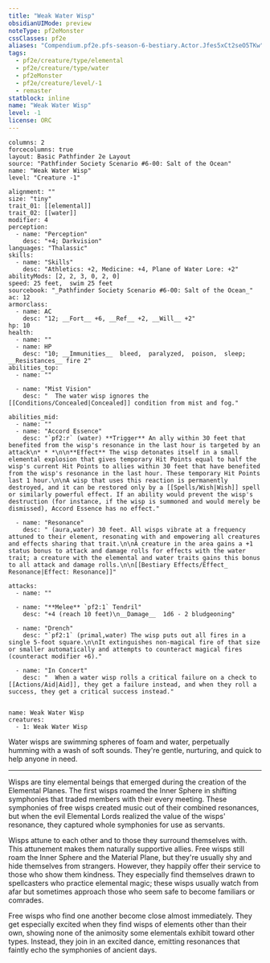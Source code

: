 ```yaml
---
title: "Weak Water Wisp"
obsidianUIMode: preview
noteType: pf2eMonster
cssClasses: pf2e
aliases: "Compendium.pf2e.pfs-season-6-bestiary.Actor.Jfes5xCt2seO5TKw" 
tags:
  - pf2e/creature/type/elemental
  - pf2e/creature/type/water
  - pf2eMonster
  - pf2e/creature/level/-1
  - remaster
statblock: inline
name: "Weak Water Wisp"
level: -1
license: ORC
---
```


```statblock
columns: 2
forcecolumns: true
layout: Basic Pathfinder 2e Layout
source: "Pathfinder Society Scenario #6-00: Salt of the Ocean"
name: "Weak Water Wisp"
level: "Creature -1"

alignment: ""
size: "tiny"
trait_01: [[elemental]]
trait_02: [[water]]
modifier: 4
perception:
  - name: "Perception"
    desc: "+4; Darkvision"
languages: "Thalassic"
skills:
  - name: "Skills"
    desc: "Athletics: +2, Medicine: +4, Plane of Water Lore: +2"
abilityMods: [2, 2, 3, 0, 2, 0]
speed: 25 feet,  swim 25 feet
sourcebook: "_Pathfinder Society Scenario #6-00: Salt of the Ocean_"
ac: 12
armorclass:
  - name: AC
    desc: "12; __Fort__ +6, __Ref__ +2, __Will__ +2"
hp: 10
health:
  - name: ""
  - name: HP
    desc: "10; __Immunities__  bleed,  paralyzed,  poison,  sleep; __Resistances__ fire 2"
abilities_top:
  - name: ""

  - name: "Mist Vision"
    desc: "  The water wisp ignores the [[Conditions/Concealed|Concealed]] condition from mist and fog."

abilities_mid:
  - name: ""
  - name: "Accord Essence"
    desc: "`pf2:r` (water) **Trigger** An ally within 30 feet that benefited from the wisp's resonance in the last hour is targeted by an attack\n* * *\n\n**Effect** The wisp detonates itself in a small elemental explosion that gives temporary Hit Points equal to half the wisp's current Hit Points to allies within 30 feet that have benefited from the wisp's resonance in the last hour. These temporary Hit Points last 1 hour.\n\nA wisp that uses this reaction is permanently destroyed, and it can be restored only by a [[Spells/Wish|Wish]] spell or similarly powerful effect. If an ability would prevent the wisp's destruction (for instance, if the wisp is summoned and would merely be dismissed), Accord Essence has no effect."

  - name: "Resonance"
    desc: " (aura,water) 30 feet. All wisps vibrate at a frequency attuned to their element, resonating with and empowering all creatures and effects sharing that trait.\n\nA creature in the area gains a +1 status bonus to attack and damage rolls for effects with the water trait; a creature with the elemental and water traits gains this bonus to all attack and damage rolls.\n\n[[Bestiary Effects/Effect_ Resonance|Effect: Resonance]]"

attacks:
  - name: ""

  - name: "**Melee** `pf2:1` Tendril"
    desc: "+4 (reach 10 feet)\n__Damage__  1d6 - 2 bludgeoning"

  - name: "Drench"
    desc: "`pf2:1` (primal,water) The wisp puts out all fires in a single 5-foot square.\n\nIt extinguishes non-magical fire of that size or smaller automatically and attempts to counteract magical fires (counteract modifier +6)."

  - name: "In Concert"
    desc: "  When a water wisp rolls a critical failure on a check to [[Actions/Aid|Aid]], they get a failure instead, and when they roll a success, they get a critical success instead."
 
```

```encounter-table
name: Weak Water Wisp
creatures:
  - 1: Weak Water Wisp
```



Water wisps are swimming spheres of foam and water, perpetually humming with a wash of soft sounds. They're gentle, nurturing, and quick to help anyone in need.

* * *

Wisps are tiny elemental beings that emerged during the creation of the Elemental Planes. The first wisps roamed the Inner Sphere in shifting symphonies that traded members with their every meeting. These symphonies of free wisps created music out of their combined resonances, but when the evil Elemental Lords realized the value of the wisps' resonance, they captured whole symphonies for use as servants.

Wisps attune to each other and to those they surround themselves with. This attunement makes them naturally supportive allies. Free wisps still roam the Inner Sphere and the Material Plane, but they're usually shy and hide themselves from strangers. However, they happily offer their service to those who show them kindness. They especially find themselves drawn to spellcasters who practice elemental magic; these wisps usually watch from afar but sometimes approach those who seem safe to become familiars or comrades.

Free wisps who find one another become close almost immediately. They get especially excited when they find wisps of elements other than their own, showing none of the animosity some elementals exhibit toward other types. Instead, they join in an excited dance, emitting resonances that faintly echo the symphonies of ancient days.
